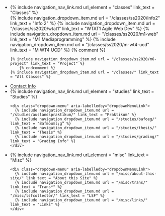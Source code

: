 
<ul class="nav flex-md-column">

<li class="nav-item">
  {% include navigation_nav_link.md url_element = "classes"  link_text = "Classes" %}

  <div class="dropdown-menu" aria-labelledby="dropdownMenuLink">
    {% include navigation_dropdown_item.md url = "/classes/ss2020/info2" link_text = "Info 2" %}
    {% include navigation_dropdown_item.md url = "/classes/ss2020/wtat1" link_text = "WTAT1 Agile Web Dev" %}
    {% include navigation_dropdown_item.md url = "/classes/ss2020/m1-web" link_text = "M1 Mediaprogramming" %}
  {% include navigation_dropdown_item.md url = "/classes/ss2020/m-wt4-ucd" link_text = "M WT4 UCD" %}
    {% comment %}


    {% include navigation_dropdown_item.md url = "/classes/ss2020/m6-project" link_text = "Project" %}
        {% endcomment %}
    {% include navigation_dropdown_item.md url = "/classes/" link_text = "All Classes" %}
  </div>
</li>

  <li class="nav-item">
    <a class="nav-link {% if page.url == '/contact/' %}active{% endif %}" href="{{ site.baseurl }}/contact/">Contact Info</a>
  </li>


  <li class="nav-item">
    {% include navigation_nav_link.md url_element = "studies"  link_text = "Studies" %}

    <div class="dropdown-menu" aria-labelledby="dropdownMenuLink">
      {% include navigation_dropdown_item.md url = "/studies/auslandspraktikum/" link_text = "Praktikum" %}
      {% include navigation_dropdown_item.md url = "/studies/bafoeg/"             link_text = "Baf&ouml;g" %}
      {% include navigation_dropdown_item.md url = "/studies/thesis/" link_text = "Thesis" %}
      {% include navigation_dropdown_item.md url = "/studies/grading/" link_text = "Grading Info" %}
    </div>
  </li>


  <li class="nav-item">
    {% include navigation_nav_link.md url_element = "misc"  link_text = "Misc" %}

    <div class="dropdown-menu" aria-labelledby="dropdownMenuLink">
      {% include navigation_dropdown_item.md url = "/misc/about-this-site/" link_text = "About this Site" %}
      {% include navigation_dropdown_item.md url = "/misc/trans/" link_text = "Trans*" %}
      {% include navigation_dropdown_item.md url = "/misc/lsfcollector/" link_text = "LSF" %}
      {% include navigation_dropdown_item.md url = "/misc/links/" link_text = "Links" %}
    </div>
  </li>
<ul>
